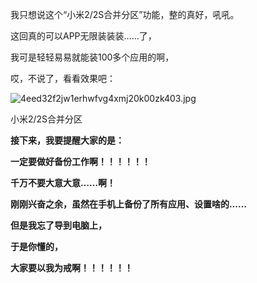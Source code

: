 
我只想说这个“小米2/2S合并分区”功能，整的真好，吼吼。


这回真的可以APP无限装装装……了，


我可是轻轻易易就能装100多个应用的啊，


哎，不说了，看看效果吧：


![4eed32f2jw1erhwfvg4xmj20k00zk403.jpg](https://image.bmqy.net/upload/ffc0a0f14b80b79e3dfc81a66df6cb93.jpg)


小米2/2S合并分区


**接下来，我要提醒大家的是：**


**一定要做好备份工作啊！！！！！！**


**千万不要大意大意……啊！**


**刚刚兴奋之余，虽然在手机上备份了所有应用、设置啥的……**


**但是我忘了导到电脑上，**


**于是你懂的，**


**大家要以我为戒啊！！！！！！**


